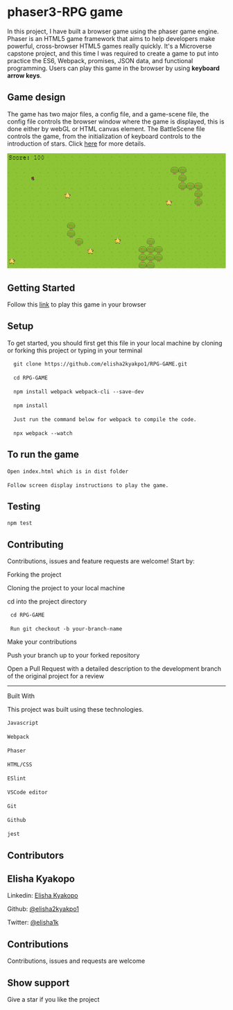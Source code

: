 # phaser3-RPG game
In this project, I have built a browser game using the phaser game engine. Phaser is an HTML5 game framework that aims to help developers make powerful, cross-browser HTML5 games really quickly. It's a Microverse capstone project, and this time I was required to create a game to put into practice the ES6, Webpack, promises, JSON data, and functional programming. Users can play this game in the browser by using __keyboard arrow keys__.

## Game design
The game has two major files, a config file, and a game-scene file, the config file controls the browser window where the game is displayed, this is done either by webGL or HTML canvas element. The BattleScene file controls the game, from the initialization of keyboard controls to the introduction of stars. Click [here](RPG-GAME/hiddenEliens.md) for more details. 

![Phaser world!](dist/assets/eliens.png)


## Getting Started

Follow this [link](https://wonderful-yalow-9a6269.netlify.app/) to play this game in your browser

## Setup

To get started, you should first get this file in your local machine by cloning or forking this project or typing in your terminal

```
  git clone https://github.com/elisha2kyakpo1/RPG-GAME.git

  cd RPG-GAME

  npm install webpack webpack-cli --save-dev

  npm install

  Just run the command below for webpack to compile the code.

  npx webpack --watch
```

## To run the game
```
Open index.html which is in dist folder

Follow screen display instructions to play the game.
```

## Testing

```
npm test
```

## Contributing

Contributions, issues and feature requests are welcome! Start by:

Forking the project

Cloning the project to your local machine

cd into the project directory

```
 cd RPG-GAME

 Run git checkout -b your-branch-name
```

Make your contributions

Push your branch up to your forked repository

Open a Pull Request with a detailed description to the development branch of the original project for a review

---

Built With

This project was built using these technologies.

```
Javascript

Webpack

Phaser

HTML/CSS

ESlint

VSCode editor

Git

Github

jest
```

## Contributors

## Elisha Kyakopo

  Linkedin: [Elisha Kyakopo](https://www.linkedin.com/in/elisha-kyakopo/)

  Github: [@elisha2kyakpo1](https://github.com/elisha2kyakpo1)

  Twitter: [@elisha1k](https://twitter.com/Elisha1k)

## Contributions

Contributions, issues and requests are welcome

## Show support

Give a star if you like the project